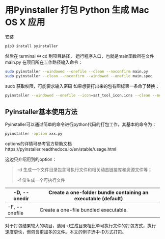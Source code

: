 # 用Pyinstaller 打包 Python 生成 Mac OS X 应用

安装

```sh
pip3 install pyinstaller
```

然后在 terminal 中 cd 到项目路径，
运行程序入口，也就是main函数所在文件 main.py
在项目所在工作路径输入命令：

```sh
sudo pyinstaller --windowed --onefile --clean --noconfirm main.py
sudo pyinstaller --clean --noconfirm --windowed --onefile main.spec
```

sudo 获取权限，可能要求输入密码
如果想要打出来的包有图标第一条命了替换：

```sh
pyinstaller --windowed --onefile --icon=sat_tool_icon.icns --clean --noconfirm main.py
```



## Pyinstaller基本使用方法

Pyinstaller可以通过简单的命令进行python代码的打包工作，其基本的命令为：

```sh
pyinstaller -option xxx.py
```

options的详情可参考官方帮助文档https://pyinstaller.readthedocs.io/en/stable/usage.html

这边只介绍用到的option：

> -d 生成一个文件目录包含可执行文件和相关动态链接库和资源文件等；
>
> -f 仅生成一个可执行文件

| -D, --onedir  | Create a one-folder bundle containing an executable (default) |
| ------------- | ------------------------------------------------------------ |
| -F, --onefile | Create a one-file bundled executable.                        |

对于打包结果较大的项目，选用-d生成目录相比单可执行文件的打包方式，执行速度更快，但包含更加多的文件。本文的例子选中-D方式打包。